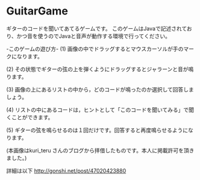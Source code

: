 GuitarGame
==========
ギターのコードを聞いてあてるゲームです。
このゲームはJavaで記述されており、かつ音を使うのでJavaと音声が動作する環境で行ってください。

-このゲームの遊び方-
(1) 画像の中でドラッグするとマウスカーソルが手のマークになります。

(2) その状態でギターの弦の上を弾くようにドラッグするとジャラーンと音が鳴ります。

(3) 画像の上にあるリストの中から，どのコードが鳴ったのか選択して回答しましょう。

(4) リストの中にあるコードは，ヒントとして「このコードを聞いてみる」で聞くことができます。

(5) ギターの弦を鳴らせるのは１回だけです。回答すると再度鳴らせるようになります。

(本画像はkuri_teru さんのブログから拝借したものです。本人に掲載許可を頂きました。)

詳細は以下 http://gonshi.net/post/47020423880
